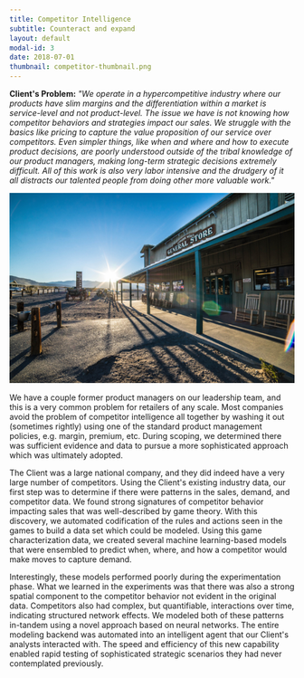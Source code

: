 ```yaml
---
title: Competitor Intelligence
subtitle: Counteract and expand
layout: default
modal-id: 3
date: 2018-07-01
thumbnail: competitor-thumbnail.png
---
```


[alt]: 'sunshine-over-the-struggle'
[image]: img/case_studies/competitor.png

**Client's Problem:** _"We operate in a hypercompetitive industry where our
products have slim margins and the differentiation within a market is
service-level and not product-level. The issue we have is not knowing
how competitor behaviors and strategies impact our sales. We struggle
with the basics like pricing to capture the value proposition of our
service over competitors. Even simpler things, like when and where and
how to execute product decisions, are poorly understood outside of the
tribal knowledge of our product managers, making long-term strategic
decisions extremely difficult. All of this work is also very labor
intensive and the drudgery of it all distracts our talented people
from doing other more valuable work."_

![alt][image]

We have a couple former product managers on our leadership team, and
this is a very common problem for retailers of any scale. Most
companies avoid the problem of competitor intelligence all together by
washing it out (sometimes rightly) using one of the standard product
management policies, e.g. margin, premium, etc. During scoping, we
determined there was sufficient evidence and data to pursue a more
sophisticated approach which was ultimately adopted.

The Client was a large national company, and they did indeed have a
very large number of competitors. Using the Client's existing industry
data, our first step was to determine if there were patterns in the
sales, demand, and competitor data. We found strong signatures of
competitor behavior impacting sales that was well-described by game
theory. With this discovery, we automated codification of the
rules and actions seen in the games to build a data set which could be
modeled. Using this game characterization data, we created several
machine learning-based models that were ensembled to predict when,
where, and how a competitor would make moves to capture demand.

Interestingly, these models performed poorly during the
experimentation phase. What we learned in the experiments was that
there was also a strong spatial component to the competitor behavior
not evident in the original data. Competitors also had complex, but
quantifiable, interactions over time, indicating structured network
effects. We modeled both of these patterns in-tandem using a novel
approach based on neural networks. The entire modeling backend was
automated into an intelligent agent that our Client's analysts
interacted with. The speed and efficiency of this new capability
enabled rapid testing of sophisticated strategic scenarios they had
never contemplated previously.
